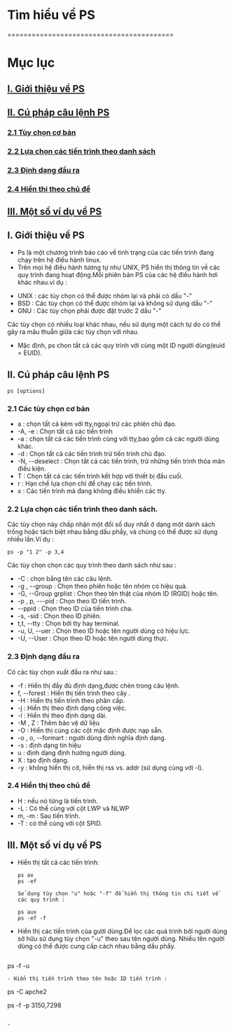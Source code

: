 # Tìm hiểu về PS
=========================================
# Mục lục
## [I. Giới thiệu về PS](#gt)
## [II. Cú pháp câu lệnh PS](#ct)
### [2.1 Tùy chọn cơ bản](#21)
### [2.2 Lựa chọn các tiến trình theo danh sách](#22)
### [2.3 Định dạng đầu ra](#23)
### [2.4 Hiển thị theo chủ đề](#24)
## [III. Một số ví dụ về PS](#vd)

<a name=gt></a>
## I. Giới thiệu về PS
- Ps là một chương trình báo cáo về tình trạng của các tiến trình đang chạy trên hệ điều hành linux.
- Trên mọi hệ điều hành tương tự như UNIX, PS hiển thị thông tin về các quy trình đang hoạt động.Mỗi phiên bản PS của các hệ điều hành hơi khác nhau.ví dụ :
<ul>
<li>UNIX : các tùy chọn có thể được nhóm lại và phải có dấu "-"</li>
<li>BSD : Các tùy chọn có thể được nhóm lại và không sử dụng dấu "-"</li>
<li>GNU : Các tùy chọn phải được đặt trước 2 dấu "-"</li>
</ul>

Các tùy chọn có nhiều loại khác nhau, nếu sử dụng một cách tự do có thể gây ra mâu thuẫn giữa các tùy chọn với nhau.
- Mặc định, ps chon tất cả các quy trình với cùng một ID người dùng(euid = EUID).

<a name=ct></a>
## II. Cú pháp câu lệnh PS

```
ps [options]
```

<a name=21></a>
### 2.1 Các tùy chọn cơ bản
  - a : chọn tất cả kèm với tty,ngoại trừ các phiên chủ đạo.
  - -A, -e : Chọn tất cả các tiến trình
  - -a : chọn tất cả các tiến trình cùng với tty,bao gồm cả các người dùng khác.
  - -d : Chọn tất cả các tiến trình trừ tiến trình chủ đạo.
  - -N, --deselect : Chọn tất cả các tiến trình, trừ những tiến trình thỏa mãn điều kiện.
  - T : Chọn tất cả các tiến trình kết hợp với thiết bị đầu cuối.
  - r : Hạn chế lựa chọn chỉ để chạy các tiến trình.
  - x : Các tiến trình mà đang không điều khiển các tty.

<a name=22></a>
### 2.2 Lựa chọn các tiến trình theo danh sách.
  Các tùy chọn này chấp nhận một đối số duy nhất ở dạng một danh sách trống hoặc tách biệt nhau bằng dấu phẩy, và chúng có thể được sử dụng nhiều lần.Ví dụ :

```
ps -p "1 2" -p 3,4
```

  Các tùy chọn chọn các quy trình theo danh sách như sau :

- -C <command> : chọn bằng tên các câu lệnh.
- -g , --group <group> : Chọn theo phiên hoặc tên nhóm có hiệu quả.
- -G, --Group grplist : Chọn theo tên thật của nhóm ID (RGID) hoặc tên.
- -p , p, ---pid <PID> : Chọn theo ID tiến trình.
- --ppid <PID> : Chọn theo ID của tiến trình cha.
- -s, -sid <session> : Chọn theo ID phiên.
- t,t, --tty <tty> : Chọn bởi tty hay terminal.
- -u, U, --uer <UID> : Chọn theo ID hoặc tên người dùng có hiệu lực.
- -U, --User <UID> : Chọn theo ID hoặc tên người dùng thực.

<a name=23></a>
### 2.3 Định dạng đầu ra
 Có các tùy chọn xuất đầu ra như sau :
 - -f : Hiển thị đầy đủ định dạng,được chèn trong câu lệnh.
 - f, --forest : Hiển thị tiến trình theo cây .
 - -H : Hiển thị tiến trình theo phân cấp.
 - -j : Hiển thị theo định dạng công việc.
 - -l : Hiển thị theo định dạng dài.
 - -M , Z : Thêm bảo vệ dữ liệu
 - -O <formart> : Hiển thị cùng các cột mặc định được nạp sẵn.
 - -o , o, --formart <formart> : người dùng định nghĩa định dạng.
 - -s : định dạng tín hiệu
 - u : định dạng định hướng người dùng.
 - X : tạo định dạng.
 - -y : không hiển thị cờ, hiển thị rss vs. addr (sử dụng cùng với -l).

<a name=24></a>
### 2.4 Hiển thị theo chủ đề
 - H : nếu nó từng là tiến trình.
 - -L : Có thể cùng với cột LWP và NLWP
 - m, -m : Sau tiến trình.
 - -T : có thể cùng với cột SPID.

<a name=vd></a>
## III. Một số ví dụ về PS
- Hiển thị tất cả các tiến trình:

  ```
  ps ax
  ps -ef

  Sử dụng tùy chọn "u" hoặc "-f" để hiển thị thông tin chi tiết về các quy trình :

  ps aux
  ps -ef -f
  ```
- Hiển thị các tiến trình của gười dùng.Để lọc các quá trình bởi người dùng sở hữu sử dụng tùy chọn "-u" theo sau tên người dùng. Nhiều tên người dùng có thể được cung cấp cách nhau bằng dấu phẩy.

  ```
 ps -f -u

  ```
- Hiển thị tiến trình theo tên hoặc ID tiến trình :

 ```
 ps -C apche2

 ps -f -p 3150,7298
 ```

-
